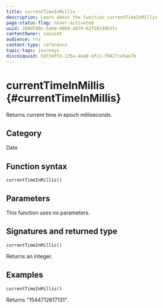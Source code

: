 ```yaml
---
title: currentTimeInMillis
description: Learn about the function currentTimeInMillis
page-status-flag: never-activated
uuid: 269d590c-5a6d-40b9-a879-02f5033863fc
contentOwner: sauviat
audience: rns
content-type: reference
topic-tags: journeys
discoiquuid: 5df34f55-135a-4ea8-afc2-f9427ce5ae7b
---
```


# currentTimeInMillis {#currentTimeInMillis}

Returns current time in epoch milliseconds.

## Category

Date

## Function syntax

`currentTimeInMillis()`

## Parameters

This function uses no parameters.

## Signatures and returned type

`currentTimeInMillis()`

Returns an integer.

## Examples

`currentTimeInMillis()`

Returns "1544712617131".
